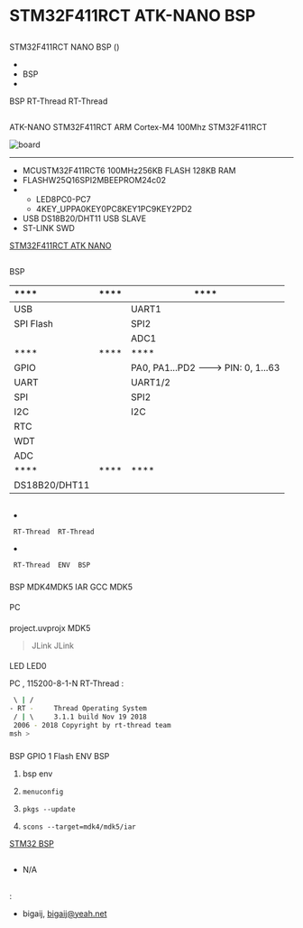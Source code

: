 # STM32F411RCT ATK-NANO  BSP 

## 

 STM32F411RCT NANO  BSP () 



- 
- BSP 
- 

 BSP RT-Thread  RT-Thread 

## 

ATK-NANO STM32F411RCT  ARM Cortex-M4  100Mhz STM32F411RCT 



![board](figures/board.png)

 **** 

- MCUSTM32F411RCT6 100MHz256KB FLASH 128KB RAM
-  FLASHW25Q16SPI2MBEEPROM24c02
- 
  - LED8PC0-PC7
  - 4KEY_UPPA0KEY0PC8KEY1PC9KEY2PD2
- USB DS18B20/DHT11  USB SLAVE
-  ST-LINK SWD 

 [STM32F411RCT ATK NANO ](https://item.taobao.com/item.htm?&id=608105447281)

## 

 BSP 

| ****      | **** | ****                              |
| :----------------- | :----------: | -------------------------------------- |
| USB         |          |  UART1 |
| SPI Flash         |          |  SPI2 |
|          |          |  ADC1 |
| ****      | **** | ****                              |
| GPIO              |          | PA0, PA1...PD2 ---> PIN: 0, 1...63 |
| UART              |          | UART1/2                  |
| SPI               |          | SPI2                        |
| I2C               |          |  I2C                              |
| RTC           |          |          |
| WDT           |          |                                    |
| ADC           |          |                                    |
| ****      | **** | ****                              |
| DS18B20/DHT11 |      |                                      |

## 



- 

     RT-Thread  RT-Thread  

- 

     RT-Thread  ENV  BSP 


### 

 BSP  MDK4MDK5  IAR  GCC  MDK5 

#### 

 PC

#### 

 project.uvprojx  MDK5 

>  JLink  JLink 

#### 

 LED  LED0 

 PC , 115200-8-1-N RT-Thread :

```bash
 \ | /
- RT -     Thread Operating System
 / | \     3.1.1 build Nov 19 2018
 2006 - 2018 Copyright by rt-thread team
msh >
```
### 

 BSP  GPIO  1 Flash  ENV BSP 

1.  bsp  env 

2. `menuconfig`

3. `pkgs --update`

4. `scons --target=mdk4/mdk5/iar` 

 [STM32  BSP ](../docs/STM32BSP.md)

## 

- N/A

## 

:

-  bigaij, <bigaij@yeah.net>